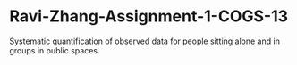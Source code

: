 # Ravi-Zhang-Assignment-1-COGS-13
Systematic quantification of observed data for people sitting alone and in groups in public spaces. 
